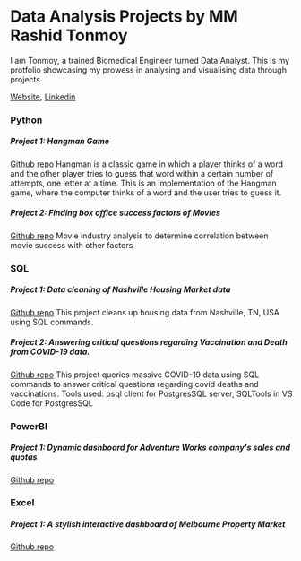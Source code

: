 # Data Analysis Projects by MM Rashid Tonmoy

I am Tonmoy, a trained Biomedical Engineer turned Data Analyst. This is my protfolio showcasing my prowess in analysing and visualising data through projects. 

[Website](https://toncodesdata.github.io/tonmoyDAportfolio.github.io/), [Linkedin](www.linkedin.com/in/rashidtonmoy)

### Python
##### Project 1: Hangman Game
[Github repo](https://github.com/tonCodesData/hangman-game-python)
Hangman is a classic game in which a player thinks of a word and the other player tries to guess that word within a certain number of attempts, one letter at a time. This is an implementation of the Hangman game, where the computer thinks of a word and the user tries to guess it.
##### Project 2: Finding box office success factors of Movies
[Github repo](https://github.com/tonCodesData/movie-success-correlation-python)
Movie industry analysis to determine correlation between movie success with other factors

### SQL
##### Project 1: Data cleaning of Nashville Housing Market data
[Github repo](https://github.com/tonCodesData/SQL_housing-data-cleaning)
This project cleans up housing data from Nashville, TN, USA using SQL commands.
##### Project 2: Answering critical questions regarding Vaccination and Death from COVID-19 data.
[Github repo](https://github.com/tonCodesData/SQL_covid-data-analysis)
This project queries massive COVID-19 data using SQL commands to answer critical questions regarding covid deaths and vaccinations.
Tools used: psql client for PostgresSQL server, SQLTools in VS Code for PostgresSQL

### PowerBI
##### Project 1: Dynamic dashboard for Adventure Works company's sales and quotas 
[Github repo](https://github.com/tonCodesData/PowerBI_adventure-works-sales-report)

### Excel
##### Project 1: A stylish interactive dashboard of Melbourne Property Market
[Github repo](https://github.com/tonCodesData/Excel_melbourne-property-auction-report)

